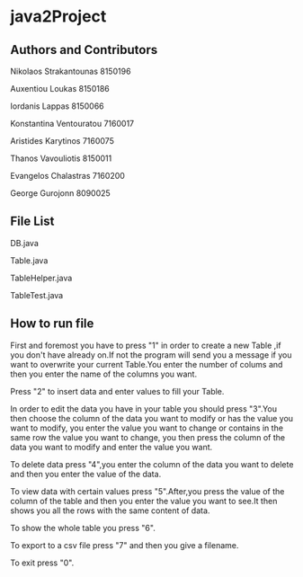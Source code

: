 # java2Project
## Authors and Contributors
Nikolaos Strakantounas 8150196

Auxentiou Loukas 8150186

Iordanis Lappas 8150066

Konstantina Ventouratou 7160017

Aristides Karytinos 7160075

Thanos Vavouliotis 8150011

Evangelos Chalastras 7160200

George Gurojonn 8090025
## File List
DB.java 

Table.java

TableHelper.java

TableTest.java
## How to run file
First and foremost you have to press "1" in order to create a new Table ,if you don't have already on.If not the program will send you a message if you want to overwrite your current Table.You enter the number of colums and then you enter the name of the columns you want.

Press "2" to insert data and enter values to fill your Table.

In order to edit the data you have in your table you should press "3".You then choose the column of the data you want to modify or has the value you want to modify, you enter the value you want to change or contains in the same row the value you want to change, you then press the column of the data you want to modify and enter the value you want.

To delete data press "4",you enter the column of the data you want to delete and then you enter the value of the data.

To view data with certain values press "5".After,you press the value of the column of the table and then you enter the value you want to see.It then shows you all the rows with the same content of data.

To show the whole table you press "6".

To export to a csv file press "7" and then you give a filename.

To exit press "0".
